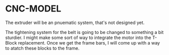 # CNC-MODEL
The extruder will be an pnuematic system, that's not designed yet.

The tightening system for the belt is going to be changed to something a bit sturdier. I might make some sort of way to integrate the motor into the T-Block replacement. Once we get the frame bars, I will come up with a way to atatch these blocks to the frame.
